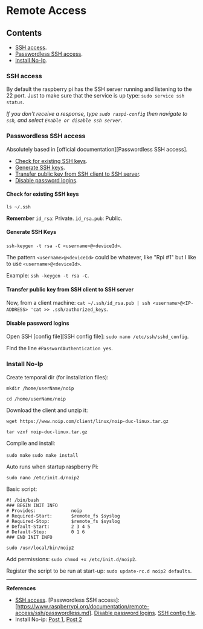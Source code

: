 # Remote Access

## Contents
- [SSH access](#ssh-access).
- [Passwordless SSH access](#passwordless-ssh-access).
- [Install No-Ip](#install-no-ip).

### SSH access

By default the raspberry pi has the SSH server running and listening to the 22 port. Just to make sure that the service is up type: `sudo service ssh status`.

*If you don't receive a response, type `sudo raspi-config` then navigate to `ssh`, and select `Enable or disable ssh server`.*


### Passwordless SSH access
Absolutely based in [official documentation][Passwordless SSH access].

- [Check for existing SSH keys](#check-for-existing-ssh-keys).
- [Generate SSH keys](#generate-ssh-keys).
- [Transfer public key from SSH client to SSH server](#transfer-public-key-from-ssh-client-to-ssh-server).
- [Disable password logins](#disable-password-logins).

#### Check for existing SSH keys
`ls ~/.ssh`

**Remember**
`id_rsa`: Private.
`id_rsa.pub`: Public.

#### Generate SSH Keys

`ssh-keygen -t rsa -C <username>@<deviceId>`.

The  pattern `<username>@<deviceId>` could be whatever, like "Rpi #1" but I like to use `<username>@<deviceId>`.

Example: `ssh -keygen -t rsa -C`.

#### Transfer public key from SSH client to SSH server

Now, from a client machine:
`cat ~/.ssh/id_rsa.pub | ssh <username>@<IP-ADDRESS> 'cat >> .ssh/authorized_keys`.

#### Disable password logins

Open SSH [config file][SSH config file]:
`sudo nano /etc/ssh/sshd_config`.

Find the line `#PasswordAuthentication yes`.


### Install No-Ip

Create temporal dir (for installation files):

`mkdir /home/userName/noip`

`cd /home/userName/noip`

Download the client and unzip it:

`wget https://www.noip.com/client/linux/noip-duc-linux.tar.gz`

`tar vzxf noip-duc-linux.tar.gz`

Compile and install:

`sudo make`
`sudo make install`

Auto runs when startup raspberry Pi:

`sudo nano /etc/init.d/noip2`

Basic script:

```
#! /bin/bash
### BEGIN INIT INFO
# Provides:             noip
# Required-Start:       $remote_fs $syslog
# Required-Stop:        $remote_fs $syslog
# Default-Start:        2 3 4 5
# Default-Stop:         0 1 6
### END INIT INFO

sudo /usr/local/bin/noip2
```

Add permissions: `sudo chmod +x /etc/init.d/noip2`.

Register the script to be run at start-up: `sudo update-rc.d noip2 defaults`.

- - -

**References**
- [SSH access](https://www.raspberrypi.org/documentation/remote-access/ssh/README.md).
[Passwordless SSH access]:[https://www.raspberrypi.org/documentation/remote-access/ssh/passwordless.md].
[Disable password logins](http://raspberrypi.stackexchange.com/a/1687).
[SSH config file](http://www.tldp.org/LDP/solrhe/Securing-Optimizing-Linux-RH-Edition-v1.3/chap15sec122.html).
- Install No-ip: [Post 1](http://raspberrypihelp.net/tutorials/29-raspberry-pi-no-ip-tutorial), [Post 2](http://www.stuffaboutcode.com/2012/06/raspberry-pi-run-program-at-start-up.html)
